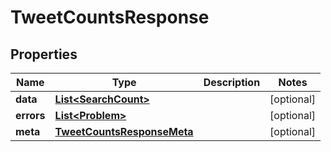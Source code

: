 

# TweetCountsResponse


## Properties

Name | Type | Description | Notes
------------ | ------------- | ------------- | -------------
**data** | [**List&lt;SearchCount&gt;**](SearchCount.md) |  |  [optional]
**errors** | [**List&lt;Problem&gt;**](Problem.md) |  |  [optional]
**meta** | [**TweetCountsResponseMeta**](TweetCountsResponseMeta.md) |  |  [optional]



